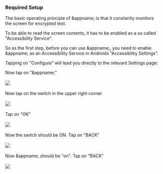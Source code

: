 ### Required Setup

The basic operating principle of &appname; is that it constantly monitors the screen for encrypted text. 

To be able to read the screen contents, it has to be enabled as a so called "Accessibility Service".

So as the first step, before you can use &appname;, you need to enable &appname; as an Accessibility Service in Androids "Accessibility Settings".

Tapping on "Configure" will lead you directly to the relevant Settings page:

Now tap on "&appname;"
<br></br>
<img src="/setup/acs_settings_step_1+en.png"></img>
<br></br>
Now tap on the switch in the upper right corner
<br></br>
<img src="/setup/acs_settings_step_2+en.png"></img>
<br></br>
Tap on "OK"
<br></br>
<img src="/setup/acs_settings_step_3+en.png"></img>
<br></br>
Now the switch should be ON. Tap on "BACK"
<br></br>
<img src="/setup/acs_settings_step_4+en.png"></img>
<br></br>
Now &appname; should be "on". Tap on "BACK"
<br></br>
<img src="/setup/acs_settings_step_5+en.png"></img>
<br></br>

